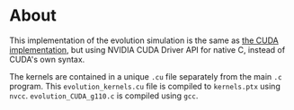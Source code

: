 # About
This implementation of the evolution simulation is the same as [the CUDA implementation](../CUDA), but using NVIDIA CUDA Driver API for native C, instead of CUDA's own syntax.

The kernels are contained in a unique `.cu` file separately from the main `.c` program. This `evolution_kernels.cu` file is compiled to `kernels.ptx` using `nvcc`. `evolution_CUDA_g110.c` is compiled using `gcc`.

